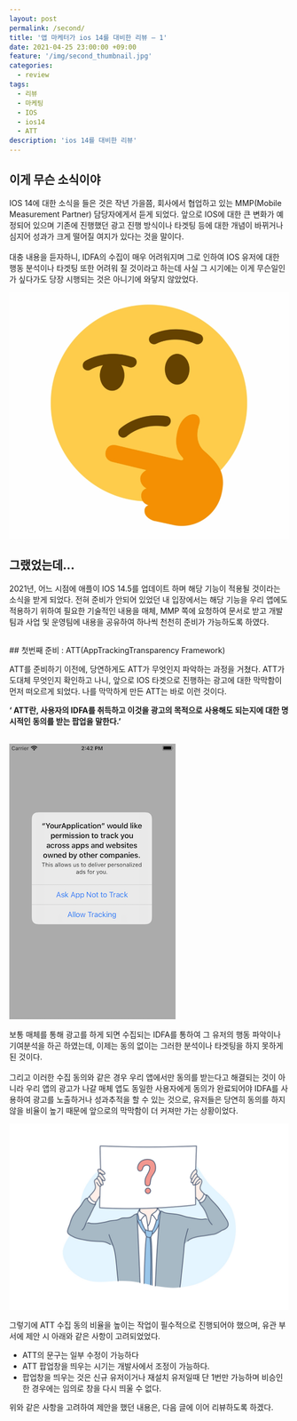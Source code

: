 ```yaml
---
layout: post
permalink: /second/
title: '앱 마케터가 ios 14를 대비한 리뷰 – 1'
date: 2021-04-25 23:00:00 +09:00
feature: '/img/second_thumbnail.jpg'
categories:
  - review
tags:
  - 리뷰
  - 마케팅
  - IOS
  - ios14
  - ATT
description: 'ios 14를 대비한 리뷰'
---
```

## 이게 무슨 소식이야

IOS 14에 대한 소식을 들은 것은 작년 가을쯤, 회사에서 협업하고 있는 MMP(Mobile Measurement Partner) 담당자에게서 듣게 되었다. 앞으로 IOS에 대한 큰 변화가 예정되어 있으며 기존에 진행했던 광고 진행 방식이나 타겟팅 등에 대한 개념이 바뀌거나 심지어 성과가 크게 떨어질 여지가 있다는 것을 말이다. <br><br> 대충 내용을 듣자하니, IDFA의 수집이 매우 어려워지며 그로 인하여 IOS 유저에 대한 행동 분석이나 타겟팅 또한 어려워 질 것이라고 하는데 사실 그 시기에는 이게 무슨일인가 싶다가도 당장 시행되는 것은 아니기에 와닿지 않았었다.

 ![a](/img/hummm.png)



## 그랬었는데...

2021년, 어느 시점에 애플이 IOS 14.5를 업데이트 하며 해당 기능이 적용될 것이라는 소식을 받게 되었다. 전혀 준비가 안되어 있었던 내 입장에서는 해당 기능을 우리 앱에도 적용하기 위하여 필요한 기술적인 내용을 매체, MMP 쪽에 요청하여 문서로 받고 개발팀과 사업 및 운영팀에 내용을 공유하여 하나씩 천천히 준비가 가능하도록 하였다.


<br>
## 첫번째 준비 : ATT(AppTrackingTransparency Framework)

ATT를 준비하기 이전에, 당연하게도 ATT가 무엇인지 파악하는 과정을 거쳤다. ATT가 도대체 무엇인지 확인하고 나니, 앞으로 IOS 타겟으로 진행하는 광고에 대한 막막함이 먼저 떠오르게 되었다. 나를 막막하게 만든 ATT는 바로 이런 것이다.<br>

**‘ ATT란, 사용자의 IDFA를 취득하고 이것을 광고의 목적으로 사용해도 되는지에 대한 명시적인 동의를 받는 팝업을 말한다.’**  
<br>

![b](/img/ATT.png)

보통 매체를 통해 광고를 하게 되면 수집되는 IDFA를 통하여 그 유저의 행동 파악이나 기여분석을 하곤 하였는데, 이제는 동의 없이는 그러한 분석이나 타겟팅을 하지 못하게 된 것이다. <br><br> 그리고 이러한 수집 동의와 같은 경우 우리 앱에서만 동의를 받는다고 해결되는 것이 아니라 우리 앱의 광고가 나갈 매체 앱도 동일한 사용자에게 동의가 완료되어야 IDFA를 사용하여 광고를 노출하거나 성과추적을 할 수 있는 것으로, 유저들은 당연히 동의를 하지 않을 비율이 높기 때문에 앞으로의 막막함이 더 커져만 가는 상황이었다.

![c](/img/think.jpg)

그렇기에 ATT 수집 동의 비율을 높이는 작업이 필수적으로 진행되어야 했으며, 유관 부서에 제안 시 아래와 같은 사항이 고려되었었다.
  - ATT의 문구는 일부 수정이 가능하다
  - ATT 팝업창을 띄우는 시기는 개발사에서 조정이 가능하다.
  - 팝업창을 띄우는 것은 신규 유저이거나 재설치 유저일때 단 1번만 가능하며 비승인 한 경우에는 임의로 창을 다시 띄울 수 없다.

위와 같은 사항을 고려하여 제안을 했던 내용은, 다음 글에 이어 리뷰하도록 하겠다.
